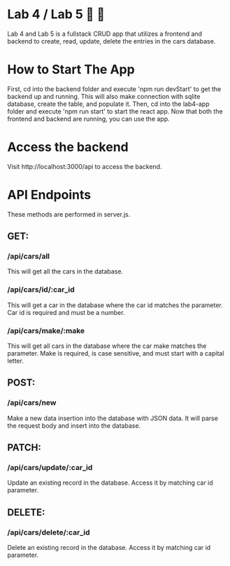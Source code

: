 # Lab 4 / Lab 5 🚗 🚙
Lab 4 and Lab 5 is a fullstack CRUD app that utilizes a frontend and backend to create, read, update, delete the entries in the cars database.

# How to Start The App
First, cd into the backend folder and execute 'npm run devStart' to get the backend up and running. This will also make connection with sqlite database, create the table, and populate it.
Then, cd into the lab4-app folder and execute 'npm run start' to start the react app.
Now that both the frontend and backend are running, you can use the app.

# Access the backend
Visit http://localhost:3000/api to access the backend.

# API Endpoints
These methods are performed in server.js.
## GET:
### /api/cars/all
This will get all the cars in the database.
### /api/cars/id/:car_id
This will get a car in the database where the car id matches the parameter. Car id is required and must be a number.
### /api/cars/make/:make
This will get all cars in the database where the car make matches the parameter. Make is required, is case sensitive, and must start with a capital letter.

## POST:
### /api/cars/new
Make a new data insertion into the database with JSON data. It will parse the request body and insert into the database.

## PATCH:
### /api/cars/update/:car_id
Update an existing record in the database. Access it by matching car id parameter. 

## DELETE:
### /api/cars/delete/:car_id
Delete an existing record in the database. Access it by matching car id parameter. 